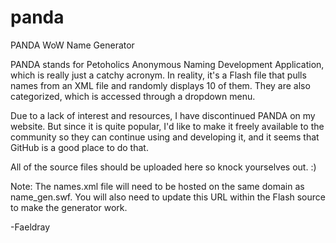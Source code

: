 panda
=====

PANDA WoW Name Generator

PANDA stands for Petoholics Anonymous Naming Development Application, which is really just a catchy acronym. In reality, it's a Flash file that pulls names from an XML file and randomly displays 10 of them. They are also categorized, which is accessed through a dropdown menu.

Due to a lack of interest and resources, I have discontinued PANDA on my website. But since it is quite popular, I'd like to make it freely available to the community so they can continue using and developing it, and it seems that GitHub is a good place to do that.

All of the source files should be uploaded here so knock yourselves out. :)

Note: The names.xml file will need to be hosted on the same domain as name_gen.swf. You will also need to update this URL within the Flash source to make the generator work.

-Faeldray
